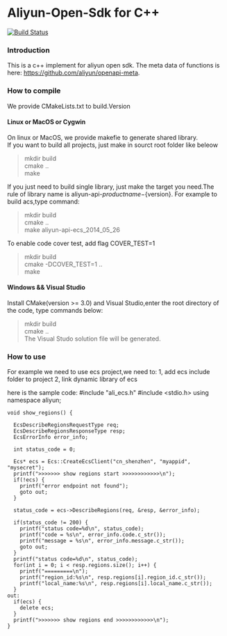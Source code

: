 # Aliyun-Open-Sdk for C++

[![Build Status](https://drone.io/github.com/zcy421593/aliyun-openapi-cpp-sdk/status.png)](https://drone.io/github.com/zcy421593/aliyun-openapi-cpp-sdk/latest)
### Introduction
This is a c++ implement for aliyun open sdk.
The meta data of functions is here: https://github.com/aliyun/openapi-meta.

### How to compile
We provide CMakeLists.txt to build.Version
#### Linux or MacOS or Cygwin

On linux or MacOS, we provide makefie to generate shared library.  
If you want to build all projects, just make in sourct root folder like beleow
> mkdir build   
> cmake ..   
> make   

If you just need to build single library, just make the target you need.The rule of library name is aliyun-api-${productname}-${version}.
For example to build acs,type command:
> mkdir build   
> cmake ..   
> make aliyun-api-ecs_2014_05_26   

To enable code cover test, add flag COVER_TEST=1
> mkdir build   
> cmake -DCOVER_TEST=1 ..   
> make  

#### Windows && Visual Studio
Install CMake(version >= 3.0) and Visual Studio,enter the root directory of the code, type commands below:
> mkdir build   
> cmake ..   
The Visual Studo solution file will be generated.

### How to use

For example we need to use ecs project,we need to:
1, add ecs include folder to project
2, link dynamic library of ecs 

here is the sample code:
    #include "ali_ecs.h"
    #include <stdio.h>
    using namespace aliyun;

    void show_regions() {

      EcsDescribeRegionsRequestType req;
      EcsDescribeRegionsResponseType resp;
      EcsErrorInfo error_info;

      int status_code = 0;

      Ecs* ecs = Ecs::CreateEcsClient("cn_shenzhen", "myappid", "mysecret");
      printf(">>>>>>> show regions start >>>>>>>>>>>>\n");
      if(!ecs) {
        printf("error endpoint not found");
        goto out;
      }

      status_code = ecs->DescribeRegions(req, &resp, &error_info);

      if(status_code != 200) {
        printf("status code=%d\n", status_code);
        printf("code = %s\n", error_info.code.c_str());
        printf("message = %s\n", error_info.message.c_str());
        goto out;
      }
      printf("status code=%d\n", status_code);
      for(int i = 0; i < resp.regions.size(); i++) {
        printf("=========\n");
        printf("region_id:%s\n", resp.regions[i].region_id.c_str());
        printf("local_name:%s\n", resp.regions[i].local_name.c_str());
      }
    out:
      if(ecs) {
        delete ecs;
      }
      printf(">>>>>>> show regions end >>>>>>>>>>>>\n");
    }
